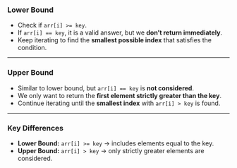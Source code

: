 ### **Lower Bound**

* Check if `arr[i] >= key`.
* If `arr[i] == key`, it is a valid answer, but we **don’t return immediately**.
* Keep iterating to find the **smallest possible index** that satisfies the condition.

---

### **Upper Bound**

* Similar to lower bound, but `arr[i] == key` is **not considered**.
* We only want to return the **first element strictly greater than the key**.
* Continue iterating until the **smallest index** with `arr[i] > key` is found.

---

### **Key Differences**

* **Lower Bound:** `arr[i] >= key` → includes elements equal to the key.
* **Upper Bound:** `arr[i] > key` → only strictly greater elements are considered.

